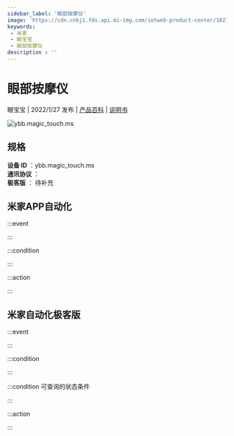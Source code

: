 ```yaml
---
sidebar_label: '眼部按摩仪'
image: 'https://cdn.cnbj1.fds.api.mi-img.com/iotweb-product-center/18218ce3555ea2ccacf59ebb9497d1be_1639372340891.png?GalaxyAccessKeyId=AKVGLQWBOVIRQ3XLEW&Expires=9223372036854775807&Signature=SmQvsZrlEVIrAeq2mxf8MdUsGO0='
keywords: 
 - 米家
 - 眼宝宝
 - 眼部按摩仪
description : ''
---
```

# 眼部按摩仪

眼宝宝 | 2022/1/27 发布 | [产品百科](https://home.mi.com/webapp/content/baike/product/index.html?model=ybb.magic_touch.ms/) | [说明书](https://home.mi.com/views/introduction.html?model=ybb.magic_touch.ms&region=cn)

![ybb.magic_touch.ms](https://cdn.cnbj1.fds.api.mi-img.com/iotweb-product-center/18218ce3555ea2ccacf59ebb9497d1be_1639372340891.png?GalaxyAccessKeyId=AKVGLQWBOVIRQ3XLEW&Expires=9223372036854775807&Signature=SmQvsZrlEVIrAeq2mxf8MdUsGO0=)

## 规格  
> 
**设备 ID** ：ybb.magic_touch.ms  
**通讯协议** ：  
**极客版**  ： 待补充 


## 米家APP自动化  

:::event  

:::

:::condition  

:::

:::action   

:::

## 米家自动化极客版  

:::event  

:::

:::condition  

:::

:::condition 可查询的状态条件  

:::

:::action  

:::

        
